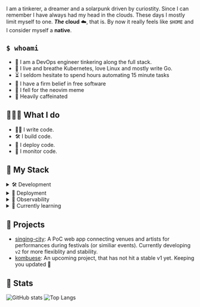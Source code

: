 I am a tinkerer, a dreamer and a solarpunk driven by curiostity.
Since I can remember I have always had my head in the clouds.
These days I mostly limit myself to one.
**_The_ cloud** ☁️, that is.
By now it really feels like `$HOME` and I consider myself a **native**.

## `$ whoami`

- 🔧 I am a DevOps engineer tinkering along the full stack.
- 🐧 I live and breathe Kubernetes, love Linux and mostly write Go.
- ⏳ I seldom hesitate to spend hours automating 15 minute tasks
- 🐃 I have a firm belief in free software
- 📓 I fell for the neovim meme
- 🧉 Heavily caffeinated

## 👨🏻‍🔧 What I do

- ✍🏻 I write code.
- 🛠️ I build code.
- 🚀 I deploy code.
- 🔎 I monitor code.

## 🧰 My Stack

<details>
<summary>🛠️ Development</summary>
<br/>
<ul>
  <li>Go</li>
  <li>Typescript</li>
</ul>
</details>

<details>
<summary>🚀 Deployment</summary>
<br/>
<ul>
  <li>Kubernetes</li>
  <li>ArgoCD</li>
  <li>Helm</li>
</ul>
</details>

<details>
<summary>🔎 Observability</summary>
<br/>
<ul>
  <li>Prometheus</li>
  <li>Loki</li>
  <li>Tempo</li>
  <li>Grafana</li>
  <li>Opentelemetry</li>
</ul>
</details>

<details>
<summary>🌱 Currently learning</summary>
<br/>
<ul>
  <li>Terraform</li>
  <li>Opentelemetry: <a href="https://github.com/sekthor/otel-test">otel-test</a></li>
  <li>OIDC / OAuth2: <a href="https://github.com/sekthor/go-api-oauth">go-api-oauth</a></li>
  <li>grpc / protocol buffers: <a href="https://github.com/sekthor/protobuf">protobuf</a></li>
  <li>React / Next</li>
</ul>
</details>

## 💼 Projects

- [singing-city](https://github.com/sekthor/singing-city): A PoC web app connecting venues and artists for performances during festivals (or similiar events). Currently developing `v2` for more flexiblity and stability.
- [kombuese](http://github.com/kombuese): An upcoming project, that has not hit a stable v1 yet. Keeping you updated 🤫

## 🔬 Stats

![GitHub stats](https://github-readme-stats.vercel.app/api?username=sekthor&show_icons=true&hide=contribs&hide_title=true) 
![Top Langs](https://github-readme-stats.vercel.app/api/top-langs/?username=sekthor&hide=Jupyter%20Notebook,html,scss&layout=compact&hide_title=true)
